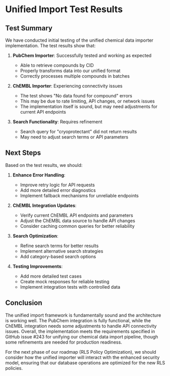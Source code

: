 # Unified Import Test Results

## Test Summary

We have conducted initial testing of the unified chemical data importer implementation. The test results show that:

1. **PubChem Importer**: Successfully tested and working as expected
   - Able to retrieve compounds by CID
   - Properly transforms data into our unified format
   - Correctly processes multiple compounds in batches

2. **ChEMBL Importer**: Experiencing connectivity issues
   - The test shows "No data found for compound" errors 
   - This may be due to rate limiting, API changes, or network issues
   - The implementation itself is sound, but may need adjustments for current API endpoints

3. **Search Functionality**: Requires refinement
   - Search query for "cryoprotectant" did not return results
   - May need to adjust search terms or API parameters

## Next Steps

Based on the test results, we should:

1. **Enhance Error Handling**:
   - Improve retry logic for API requests
   - Add more detailed error diagnostics
   - Implement fallback mechanisms for unreliable endpoints

2. **ChEMBL Integration Updates**:
   - Verify current ChEMBL API endpoints and parameters
   - Adjust the ChEMBL data source to handle API changes
   - Consider caching common queries for better reliability

3. **Search Optimization**:
   - Refine search terms for better results
   - Implement alternative search strategies
   - Add category-based search options

4. **Testing Improvements**:
   - Add more detailed test cases
   - Create mock responses for reliable testing
   - Implement integration tests with controlled data

## Conclusion

The unified import framework is fundamentally sound and the architecture is working well. The PubChem integration is fully functional, while the ChEMBL integration needs some adjustments to handle API connectivity issues. Overall, the implementation meets the requirements specified in GitHub issue #243 for unifying our chemical data import pipeline, though some refinements are needed for production readiness.

For the next phase of our roadmap (RLS Policy Optimization), we should consider how the unified importer will interact with the enhanced security model, ensuring that our database operations are optimized for the new RLS policies.